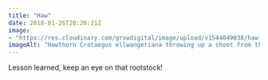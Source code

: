 ```yaml
---
title: "Haw"
date: 2018-01-26T20:20:21Z
image: 
- "https://res.cloudinary.com/growdigital/image/upload/v1544049038/haw-39186937564.jpg"
imageAlt: "Hawthorn Crataegus ellwangeriana throwing up a shoot from the rootstock"
---
```


Lesson learned, keep an eye on that rootstock!
